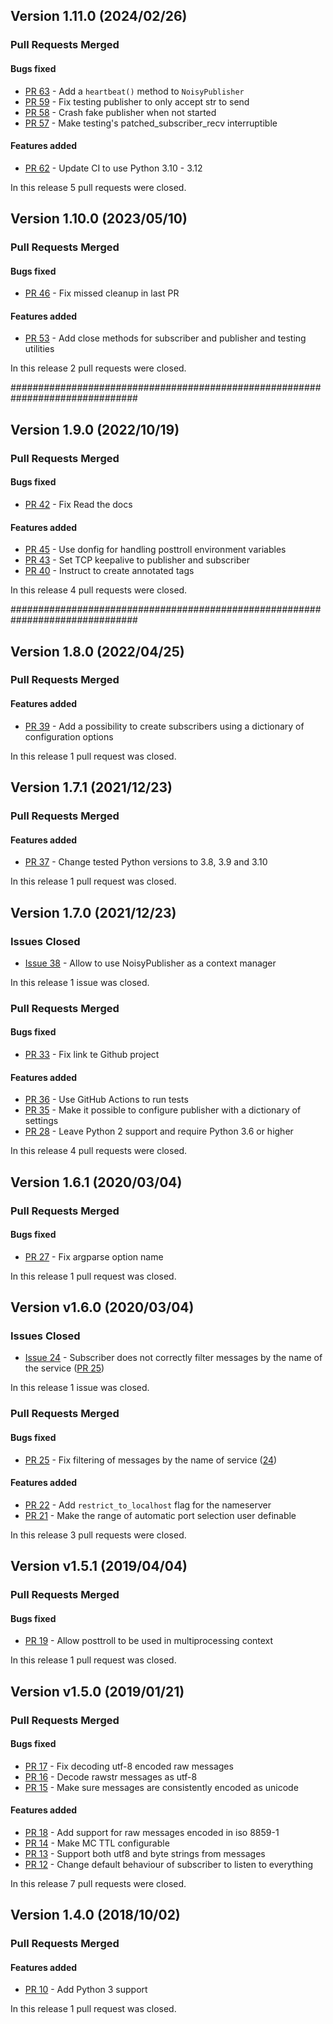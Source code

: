 ## Version 1.11.0 (2024/02/26)


### Pull Requests Merged

#### Bugs fixed

* [PR 63](https://github.com/pytroll/posttroll/pull/63) - Add a `heartbeat()` method to `NoisyPublisher`
* [PR 59](https://github.com/pytroll/posttroll/pull/59) - Fix testing publisher to only accept str to send
* [PR 58](https://github.com/pytroll/posttroll/pull/58) - Crash fake publisher when not started
* [PR 57](https://github.com/pytroll/posttroll/pull/57) - Make testing's patched_subscriber_recv  interruptible

#### Features added

* [PR 62](https://github.com/pytroll/posttroll/pull/62) - Update CI to use Python 3.10 - 3.12

In this release 5 pull requests were closed.


## Version 1.10.0 (2023/05/10)


### Pull Requests Merged

#### Bugs fixed

* [PR 46](https://github.com/pytroll/posttroll/pull/46) - Fix missed cleanup in last PR

#### Features added

* [PR 53](https://github.com/pytroll/posttroll/pull/53) - Add close methods for subscriber and publisher and testing utilities

In this release 2 pull requests were closed.


###############################################################################
## Version 1.9.0 (2022/10/19)


### Pull Requests Merged

#### Bugs fixed

* [PR 42](https://github.com/pytroll/posttroll/pull/42) - Fix Read the docs

#### Features added

* [PR 45](https://github.com/pytroll/posttroll/pull/45) - Use donfig for handling posttroll environment variables
* [PR 43](https://github.com/pytroll/posttroll/pull/43) - Set TCP keepalive to publisher and subscriber
* [PR 40](https://github.com/pytroll/posttroll/pull/40) - Instruct to create annotated tags

In this release 4 pull requests were closed.

###############################################################################


## Version 1.8.0 (2022/04/25)


### Pull Requests Merged

#### Features added

* [PR 39](https://github.com/pytroll/posttroll/pull/39) - Add a possibility to create subscribers using a dictionary of configuration options

In this release 1 pull request was closed.


## Version 1.7.1 (2021/12/23)


### Pull Requests Merged

#### Features added

* [PR 37](https://github.com/pytroll/posttroll/pull/37) -  Change tested Python versions to 3.8, 3.9 and 3.10

In this release 1 pull request was closed.


## Version 1.7.0 (2021/12/23)

### Issues Closed

* [Issue 38](https://github.com/pytroll/posttroll/issues/38) - Allow to use NoisyPublisher as a context manager

In this release 1 issue was closed.

### Pull Requests Merged

#### Bugs fixed

* [PR 33](https://github.com/pytroll/posttroll/pull/33) - Fix link te Github project

#### Features added

* [PR 36](https://github.com/pytroll/posttroll/pull/36) - Use GitHub Actions to run tests
* [PR 35](https://github.com/pytroll/posttroll/pull/35) - Make it possible to configure publisher with a dictionary of settings
* [PR 28](https://github.com/pytroll/posttroll/pull/28) - Leave Python 2 support and require Python 3.6 or higher

In this release 4 pull requests were closed.


## Version 1.6.1 (2020/03/04)


### Pull Requests Merged

#### Bugs fixed

* [PR 27](https://github.com/pytroll/posttroll/pull/27) - Fix argparse option name

In this release 1 pull request was closed.


## Version v1.6.0 (2020/03/04)

### Issues Closed

* [Issue 24](https://github.com/pytroll/posttroll/issues/24) - Subscriber does not correctly filter messages by the name of the service ([PR 25](https://github.com/pytroll/posttroll/pull/25))

In this release 1 issue was closed.

### Pull Requests Merged

#### Bugs fixed

* [PR 25](https://github.com/pytroll/posttroll/pull/25) - Fix filtering of messages by the name of service ([24](https://github.com/pytroll/posttroll/issues/24))

#### Features added

* [PR 22](https://github.com/pytroll/posttroll/pull/22) - Add `restrict_to_localhost` flag for the nameserver
* [PR 21](https://github.com/pytroll/posttroll/pull/21) - Make the range of automatic port selection user definable

In this release 3 pull requests were closed.


## Version v1.5.1 (2019/04/04)


### Pull Requests Merged

#### Bugs fixed

* [PR 19](https://github.com/pytroll/posttroll/pull/19) - Allow posttroll to be used in multiprocessing context

In this release 1 pull request was closed.


## Version v1.5.0 (2019/01/21)


### Pull Requests Merged

#### Bugs fixed

* [PR 17](https://github.com/pytroll/posttroll/pull/17) - Fix decoding utf-8 encoded raw messages
* [PR 16](https://github.com/pytroll/posttroll/pull/16) - Decode rawstr messages as utf-8
* [PR 15](https://github.com/pytroll/posttroll/pull/15) - Make sure messages are consistently encoded as unicode

#### Features added

* [PR 18](https://github.com/pytroll/posttroll/pull/18) - Add support for raw messages encoded in iso 8859-1
* [PR 14](https://github.com/pytroll/posttroll/pull/14) - Make MC TTL configurable
* [PR 13](https://github.com/pytroll/posttroll/pull/13) - Support both utf8 and byte strings from messages
* [PR 12](https://github.com/pytroll/posttroll/pull/12) - Change default behaviour of subscriber to listen to everything

In this release 7 pull requests were closed.


## Version 1.4.0 (2018/10/02)


### Pull Requests Merged

#### Features added

* [PR 10](https://github.com/pytroll/posttroll/pull/10) - Add Python 3 support

In this release 1 pull request was closed.
